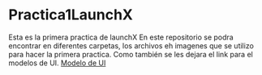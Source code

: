 # Practica1LaunchX
Esta es la primera practica de launchX
En este repositorio se podra encontrar en diferentes carpetas, los archivos eh imagenes que se utilizo para hacer la primera practica.
Como también se les dejara el link para el modelos de UI.
[Modelo de UI](https://www.figma.com/file/SP6URMUASPjUs3zcHK2E4e/Practica-UI?node-id=420%3A463)
